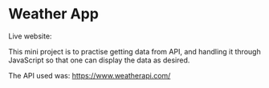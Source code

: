 # Weather App

Live website: 

This mini project is to practise getting data from API, and handling it through JavaScript so that one can display the data as desired.

The API used was: https://www.weatherapi.com/


